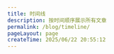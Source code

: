 ```yaml
---
title: 时间线
description: 按时间顺序展示所有文章
permalink: /blog/timeline/
pageLayout: page
createTime: 2025/06/22 20:55:12
---
```


<Timeline />

